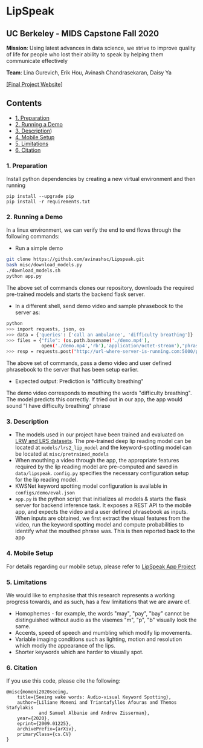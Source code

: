 # LipSpeak
## UC Berkeley - MIDS Capstone Fall 2020
**Mission**: Using latest advances in data science, we strive to improve quality of life for people who lost their ability to speak by helping them communicate effectively

**Team**: Lina Gurevich, Erik Hou, Avinash Chandrasekaran, Daisy Ya

[[Final Project Website]](https://groups.ischool.berkeley.edu/LIPSPEAK/)


## Contents
* [1. Preparation](https://github.com/avinashsc/Lipspeak/#1-preparation)
* [2. Running a Demo](https://github.com/avinashsc/Lipspeak/#2-running-a-demo)
* [3. Description](https://github.com/avinashsc/Lipspeak/#3-description))
* [4. Mobile Setup](https://github.com/avinashsc/Lipspeak/#4-mobile-setup)
* [5. Limitations](https://github.com/avinashsc/Lipspeak/#5-limitations)
* [6. Citation](https://github.com/avinashsc/Lipspeak/#6-citation)


### 1. Preparation

Install python dependencies by creating a new virtual environment and then running 

```
pip install --upgrade pip
pip install -r requirements.txt
```

### 2. Running a Demo

In a linux environment, we can verify the end to end flows through the following commands:

* Run a simple demo 
``` bash
git clone https://github.com/avinashsc/Lipspeak.git
bash misc/download_models.py
./download_models.sh
python app.py
```

The above set of commands clones our repository, downloads the required pre-trained models and starts the backend flask server.

* In a different shell, send demo video and sample phrasebook to the server as:
```bash
python
>>> import requests, json, os
>>> data = {'queries': ['call an ambulance', 'difficulty breathing']}
>>> files = {"file": (os.path.basename('./demo.mp4'),
             open('./demo.mp4','rb'),'application/octet-stream'),"phrasebook": (None, json.dumps(data))}
>>> resp = requests.post("http://url-where-server-is-running.com:5000/predict",files=files) 
```

The above set of commands, pass a demo video and user defined phrasebook to the server that has been setup earlier.

* Expected output: Prediction is "difficulty breathing"

The demo video corresponds to mouthing the words "difficulty breathing". The model predicts this correctly. If tried out in our app, the app would
sound "I have difficulty breathing" phrase

### 3. Description
* The models used in our project have been trained and evaluated on [LRW and LRS datasets](http://www.robots.ox.ac.uk/~vgg/data/lip_reading/). The pre-trained deep lip reading model can be located at ```models/lrs2_lip_model``` and the keyword-spotting model can be located at ```misc/pretrained_models```
* When mouthing a video through the app, the appropriate features required by the lip reading model are pre-computed and saved in ```data/lipspeak```.  ```config.py``` specifies the necessary configuration setup for the lip reading model.
* KWSNet keyword spotting model configuration is available in ```configs/demo/eval.json```
* ```app.py``` is the python script that initializes all models & starts the flask server for backend inference task. It exposes a REST API to the mobile app, and expects the video and a user defined phrasebook as inputs. When inputs are obtained, we first extract the visual features from the video, run the keyword spotting model and compute probabilities to identify what the mouthed phrase was. This is then reported back to the app

### 4. Mobile Setup
For details regarding our mobile setup, please refer to [LipSpeak App Project](https://github.com/gurlina/LipSpeakApp)

### 5. Limitations
We would like to emphasise that this research represents a working progress towards, and as such, has a few limitations that we are aware of.

* Homophemes - for example, the words "may", "pay", "bay" cannot be distinguished without audio as the visemes "m", "p", "b" visually look the same.
* Accents, speed of speech and mumbling which modify lip movements.
* Variable imaging conditions such as lighting, motion and resolution which modiy the appearance of the lips.
* Shorter keywords which are harder to visually spot.

### 6. Citation
If you use this code, please cite the following:
```
@misc{momeni2020seeing,
    title={Seeing wake words: Audio-visual Keyword Spotting},
    author={Liliane Momeni and Triantafyllos Afouras and Themos Stafylakis
            and Samuel Albanie and Andrew Zisserman},
    year={2020},
    eprint={2009.01225},
    archivePrefix={arXiv},
    primaryClass={cs.CV}
}
